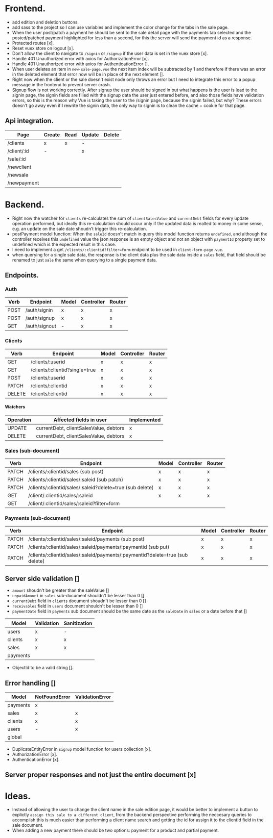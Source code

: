 <style type="text/css">
body {
  max-width: 1800px;
  margin-left: auto;
  margin-right: auto;
}
</style>

# Frontend.
* add edition and deletion buttons.
* add sass to the project so I can use variables and implement the color change for the tabs in the sale page.
* When the user post/patch a payment he should be sent to the sale detail page with the payments tab selected and the posted/patched payment highlighted for less than a second, for this the server will send the payment id as a response.
* Protected routes [x].
* Reset vuex store on logout [x].
* Don't allow the client to navigate to `/signin` or `/signup` if the user data is set in the vuex store [x].
* Handle 401 Unauthorized error with axios for AuthorizationError [x].
* Handle 401 Unauthorized error with axios for AuthenticationError [].
* When user deletes an item in `new-sale-page.vue` the next item index will be subtracted by 1 and therefore if there was an error in the deleted element that error now will be in place of the next element [].
* Right now when the client or the sale doesn't exist node only throws an error but I need to integrate this error to a popup message in the frontend to prevent server crash.
* Signup flow is not working correctly. After signup the user should be signed in but what happens is the user is lead to the signin page, the signin fields are filled with the signup data the user just entered before, and also those fields have validation errors, so this is the reason why Vue is taking the user to the /signin page, because the signin failed, but why? These errors doesn't go away even if I rewrite the signin data, the only way to signin is to clean the cache + cookie for that page.

## Api integration.

| Page        | Create | Read | Update | Delete |
|-------------|--------|------|--------|--------|
| /clients    | x      | x    | -      |        |
| /client/:id | -      |      | x      |        |
| /sale/:id   |        |      |        |        |
| /newclient  |        |      |        |        |
| /newsale    |        |      |        |        |
| /newpayment |        |      |        |        |

# Backend.
* Right now the watcher for `clients` re-calculates the sum of `clientSalesValue` and `currentDebt` fields for every update operation performed, but ideally this re-calculation should occur only if the updated data is realted to money in some sense, e.g. an update on the sale date shoudn't trigger this re-calculation.
* postPayment model function: When the `saleId` doesn't match in query this model function returns `undefined`, and although the controller receives this `undefined` value the json response is an empty object and not an object with `paymentId` property set to undefined which is the expected result in this case.
* I need to implement a get `/clients/:clientid?filter=form` endpoint to be used in `client-form-page.vue`.
* when querying for a single sale data, the response is the client data plus the sale data inside a `sales` field, that field should be renamed to just `sale` the same when querying to a single payment data.

## Endpoints.

### Auth

| Verb | Endpoint      | Model | Controller | Router |
|------|---------------|-------|------------|--------|
| POST | /auth/signin  | x     | x          | x      |
| POST | /auth/signup  | x     | x          | x      |
| GET  | /auth/signout | -     | x          | x      |

### Clients

| Verb   | Endpoint                       | Model | Controller | Router |
|--------|--------------------------------|-------|------------|--------|
| GET    | /clients/:userid               | x     | x          | x      |
| GET    | /clients/:clientid?single=true | x     | x          | x      |
| POST   | /clients/:userid               | x     | x          | x      |
| PATCH  | /clients/:clientid             | x     | x          | x      |
| DELETE | /clients/:clientid             | x     | x          | x      |

#### Watchers

| Operation | Affected fields in user                | Implemented |
|-----------|----------------------------------------|-------------|
| UPDATE    | currentDebt, clientSalesValue, debtors | x           |
| DELETE    | currentDebt, clientSalesValue, debtors | x           |

### Sales (sub-document)

| Verb  | Endpoint                                                  | Model | Controller | Router |
|-------|-----------------------------------------------------------|-------|------------|--------|
| PATCH | /clients/:clientid/sales (sub post)                       | x     | x          | x      |
| PATCH | /clients/:clientid/sales/:saleid (sub patch)              | x     | x          | x      |
| PATCH | /clients/:clientid/sales/:saleid?delete=true (sub delete) | x     | x          | x      |
| GET   | /client/:clientid/sales/:saleid                           | x     | x          | x      |
| GET   | /client/:clientid/sales/:saleid?filter=form               |       |            |        |

### Payments (sub-document)

| Verb  | Endpoint                                                                      | Model | Controller | Router |
|-------|-------------------------------------------------------------------------------|-------|------------|--------|
| PATCH | /clients/:clientid/sales/:saleid/payments (sub post)                          | x     | x          | x      |
| PATCH | /clients/:clientid/sales/:saleid/payments/:paymentid (sub put)                | x     | x          | x      |
| PATCH | /clients/:clientid/sales/:saleid/payments/:paymentid?delete=true (sub delete) | x     | x          | x      |

## Server side validation []
* `amount` shoudn't be greater than the saleValue []
* `unpaidAmount` in `sales` sub-document shouldn't be lesser than 0 []
* `currentDebt` field in `clients` document shoudn't be lesser than 0 []
* `receivables` field in `users` document shouldn't be lesser than 0 []
* `paymentDate` field in `payments` sub document should be the same date as the `saleDate` in `sales` or a date before that []

| Model    | Validation | Sanitization |
|----------|------------|--------------|
| users    | x          | -            |
| clients  | x          | x            |
| sales    | x          | x            |
| payments |            |              |

* ObjectId to be a valid string [].

## Error handling []

| Model    | NotFoundError | ValidationError |
|----------|---------------|-----------------|
| payments | x             |                 |
| sales    | x             | x               |
| clients  | x             | x               |
| users    | -             | x               |
| global   |               |                 |

* DuplicateEntityError in `signup` model function for users collection [x].
* AuthorizationError [x].
* AuthenticationError [x].

## Server proper responses and not just the entire document [x]

# Ideas. 
* Instead of allowing the user to change the client name in the sale edition page, it would be better to implement a button to explictly `assign this sale to a different client`, from the backend perspective performing the neccesary queries to accomplish this is much easier than performing a client name search and getting the id for assign it to the clientId field in the sale document.
* When adding a new payment there should be two options: payment for a product and partial payment.
